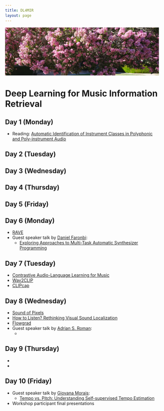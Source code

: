 ```yaml
---
title: DL4MIR
layout: page
---
```


<img src="assets/images/nature.png" alt="drawing" width="1000"/>

# Deep Learning for Music Information Retrieval

## Day 1 (Monday)
* Reading: [Automatic Identification of Instrument Classes in Polyphonic and Poly-instrument Audio](https://citeseerx.ist.psu.edu/viewdoc/download?doi=10.1.1.205.9461&rep=rep1&type=pdf)

## Day 2 (Tuesday)


## Day 3 (Wednesday)


## Day 4 (Thursday)


## Day 5 (Friday)


## Day 6 (Monday)
* [RAVE](https://arxiv.org/pdf/2111.05011.pdf)
* Guest speaker talk by [Daniel Faronbi](https://danielfaronbi.com):
  - [Exploring Approaches to Multi-Task Automatic Synthesizer Programming](https://ccrma.stanford.edu/~iran/papers/Faronbi_et_al_ICASSP_2023.pdf)

## Day 7 (Tuesday)
* [Contrastive Audio-Language Learning for Music](https://arxiv.org/pdf/2208.12208.pdf)
* [Wav2CLIP](https://arxiv.org/pdf/2110.11499.pdf)
* [CLIPcap](https://arxiv.org/pdf/2111.09734.pdf)

## Day 8 (Wednesday)
* [Sound of Pixels](https://openaccess.thecvf.com/content_ECCV_2018/papers/Hang_Zhao_The_Sound_of_ECCV_2018_paper.pdf)
* [How to Listen? Rethinking Visual Sound Localization](https://arxiv.org/pdf/2204.05156.pdf)
* [Flowgrad](https://ieeexplore.ieee.org/iel7/10094559/10094560/10094965.pdf)
* Guest speaker talk by [Adrian S. Roman](https://adriansroman.github.io/adriansroman/):
  - []()

## Day 9 (Thursday)
*
*

## Day 10 (Friday)
* Guest speaker talk by [Giovana Morais](https://giovana-morais.github.io):
  - [Tempo vs. Pitch: Understanding Self-supervised Tempo Estimation](https://ieeexplore.ieee.org/iel7/10094559/10094560/10095292.pdf)
* Workshop participant final presentations
